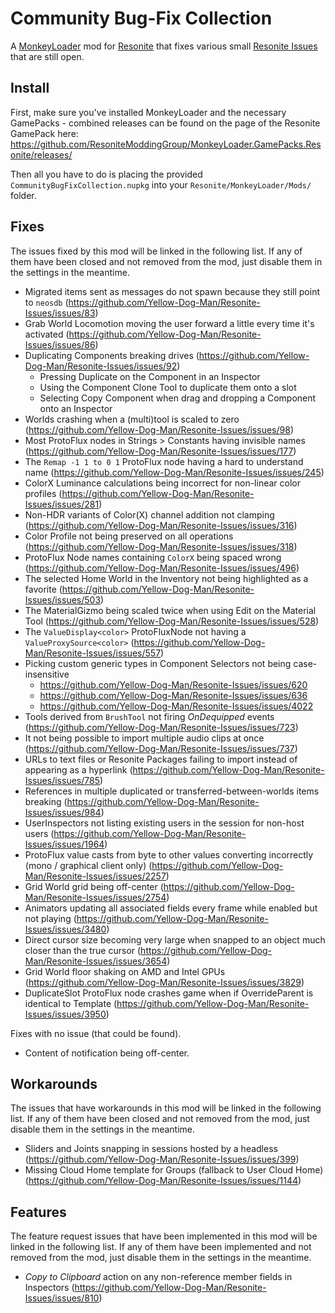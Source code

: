 Community Bug-Fix Collection
============================

A [MonkeyLoader](https://github.com/MonkeyModdingTroop/MonkeyLoader) mod for
[Resonite](https://resonite.com/) that fixes various small
[Resonite Issues](https://github.com/Yellow-Dog-Man/Resonite-Issues/issues)
that are still open.


## Install

First, make sure you've installed MonkeyLoader and the necessary GamePacks - combined releases can be found on the page of the Resonite GamePack here: https://github.com/ResoniteModdingGroup/MonkeyLoader.GamePacks.Resonite/releases/

Then all you have to do is placing the provided `CommunityBugFixCollection.nupkg` into your `Resonite/MonkeyLoader/Mods/` folder.  


## Fixes

The issues fixed by this mod will be linked in the following list.
If any of them have been closed and not removed from the mod,
just disable them in the settings in the meantime.

* Migrated items sent as messages do not spawn because they still point to `neosdb` (https://github.com/Yellow-Dog-Man/Resonite-Issues/issues/83)
* Grab World Locomotion moving the user forward a little every time it's activated (https://github.com/Yellow-Dog-Man/Resonite-Issues/issues/86)
* Duplicating Components breaking drives (https://github.com/Yellow-Dog-Man/Resonite-Issues/issues/92)
	* Pressing Duplicate on the Component in an Inspector
	* Using the Component Clone Tool to duplicate them onto a slot
	* Selecting Copy Component when drag and dropping a Component onto an Inspector
* Worlds crashing when a (multi)tool is scaled to zero (https://github.com/Yellow-Dog-Man/Resonite-Issues/issues/98)
* Most ProtoFlux nodes in Strings > Constants having invisible names (https://github.com/Yellow-Dog-Man/Resonite-Issues/issues/177)
* The `Remap -1 1 to 0 1` ProtoFlux node having a hard to understand name (https://github.com/Yellow-Dog-Man/Resonite-Issues/issues/245)
* ColorX Luminance calculations being incorrect for non-linear color profiles (https://github.com/Yellow-Dog-Man/Resonite-Issues/issues/281)
* Non-HDR variants of Color(X) channel addition not clamping (https://github.com/Yellow-Dog-Man/Resonite-Issues/issues/316)
* Color Profile not being preserved on all operations (https://github.com/Yellow-Dog-Man/Resonite-Issues/issues/318)
* ProtoFlux Node names containing `ColorX` being spaced wrong (https://github.com/Yellow-Dog-Man/Resonite-Issues/issues/496)
* The selected Home World in the Inventory not being highlighted as a favorite (https://github.com/Yellow-Dog-Man/Resonite-Issues/issues/503)
* The MaterialGizmo being scaled twice when using Edit on the Material Tool (https://github.com/Yellow-Dog-Man/Resonite-Issues/issues/528)
* The `ValueDisplay<color>` ProtoFluxNode not having a `ValueProxySource<color>` (https://github.com/Yellow-Dog-Man/Resonite-Issues/issues/557)
* Picking custom generic types in Component Selectors not being case-insensitive
	* https://github.com/Yellow-Dog-Man/Resonite-Issues/issues/620
	* https://github.com/Yellow-Dog-Man/Resonite-Issues/issues/636
	* https://github.com/Yellow-Dog-Man/Resonite-Issues/issues/4022
* Tools derived from `BrushTool` not firing *OnDequipped* events (https://github.com/Yellow-Dog-Man/Resonite-Issues/issues/723)
* It not being possible to import multiple audio clips at once (https://github.com/Yellow-Dog-Man/Resonite-Issues/issues/737)
* URLs to text files or Resonite Packages failing to import instead of appearing as a hyperlink (https://github.com/Yellow-Dog-Man/Resonite-Issues/issues/785)
* References in multiple duplicated or transferred-between-worlds items breaking (https://github.com/Yellow-Dog-Man/Resonite-Issues/issues/984)
* UserInspectors not listing existing users in the session for non-host users (https://github.com/Yellow-Dog-Man/Resonite-Issues/issues/1964)
* ProtoFlux value casts from byte to other values converting incorrectly (mono / graphical client only) (https://github.com/Yellow-Dog-Man/Resonite-Issues/issues/2257)
* Grid World grid being off-center (https://github.com/Yellow-Dog-Man/Resonite-Issues/issues/2754)
* Animators updating all associated fields every frame while enabled but not playing (https://github.com/Yellow-Dog-Man/Resonite-Issues/issues/3480)
* Direct cursor size becoming very large when snapped to an object much closer than the true cursor (https://github.com/Yellow-Dog-Man/Resonite-Issues/issues/3654)
* Grid World floor shaking on AMD and Intel GPUs (https://github.com/Yellow-Dog-Man/Resonite-Issues/issues/3829)
* DuplicateSlot ProtoFlux node crashes game when if OverrideParent is identical to Template (https://github.com/Yellow-Dog-Man/Resonite-Issues/issues/3950)

Fixes with no issue (that could be found).
* Content of notification being off-center.


## Workarounds

The issues that have workarounds in this mod will be linked in the following list.
If any of them have been closed and not removed from the mod,
just disable them in the settings in the meantime.

* Sliders and Joints snapping in sessions hosted by a headless (https://github.com/Yellow-Dog-Man/Resonite-Issues/issues/399)
* Missing Cloud Home template for Groups (fallback to User Cloud Home) (https://github.com/Yellow-Dog-Man/Resonite-Issues/issues/1144)


## Features

The feature request issues that have been implemented in this mod will be linked in the following list.
If any of them have been implemented and not removed from the mod,
just disable them in the settings in the meantime.

* _Copy to Clipboard_ action on any non-reference member fields in Inspectors (https://github.com/Yellow-Dog-Man/Resonite-Issues/issues/810)